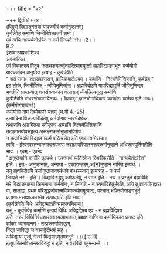 +++
title = "०२"

+++
द्वितीयो मन्त्रः  
(विदुषो विद्याङ्गतया यावज्जीवं कर्मानुष्ठानम्)  
कुर्वन्नेवेह कर्माणि जिजीविषेच्छतगँ समाः।  
एवं त्वयि नान्यथेतोऽस्ति न कर्म लिप्यते नरे।।2।।  
B.2  
ईशावास्यप्रकाशिका  
अवतारिका  
एवं विरक्तस्य विदुषः फलसङगकर्तृत्वादित्यागयुक्तो ब्रह्मविद्याङगभूतः कर्मयोगो  
यावज्जीवम् अनुष्ठेय इत्याह - कुर्वन्नेवेति ।  
" शतं समाः- शतसंवत्सरान्, प्रायिकवादोऽयम् । कर्माणि - नित्यनैमित्तिकानि, कुर्वन्नेव,"  
इह लोके, जिजीविषेत् - जीवितुमिच्छेत् । ब्रह्मविदोऽपि यावद्विद्यापूर्ति जीवितुमिच्छा  
भवतीति प्राप्तत्वात् शतसंख्याकान् वत्सरान् जीवन्नित्यनूद्य कर्माणि  
कुर्वीतैवेति वीधस्संक्रामयितव्यः । 1यावद््ज्ञानयोगाधिकारं कर्मयोगः कर्तव्य इति भावः।  
(कर्मयोगशब्दार्थः)  
कर्मयोगो नाम दैवमेवापरे यज्ञम् (भ.गी.4.-25)  
इत्यादिना विकल्पविहितेषु कर्मयोगावान्तरभेदेष्वेकं  
यथारुचि अङगितया स्वीकृत्य अन्यानि नित्यनैमित्तिकानि  
तदङगतयोपसंहृत्य असङगकर्मानुष्ठानविशेषः।  
न कदाचिदपि विद्याङगकर्म परित्यजेत् इति एवकाराभिप्रायः।  
त्वयि - ईश्वरपरतन्त्रात्मस्वरूपतया तदाज्ञापरिपालनरूपकर्मानुष्ठाने अधिकारपूर्तिमतीति  
भावः । एवम् - एवमेव  
"अनुष्ठेयानि कर्माणि इत्यर्थः। उक्तमर्थं व्यतिरेकेण स्थिरीकरोति - नान्यथेतोऽस्ति"  
इति । इतः- अनुष्ठानात्, अन्यथा - प्रकारान्तरम्,अ(न)नुष्ठानं नास्ति इत्यर्थः ।  
ननु ब्रह्मविदोऽपि कर्मानुष्ठानावश्यंभावे बन्धस्स्यात् इत्यत्राह - न कर्म  
लिप्यते नरे - इति । विद्याविरुद्धेषु कर्मफलेषु, न रमत इति - नरः । प्रस्तुते ब्रह्मविदि  
नरे विद्याङगतया क्रियमाणः कर्मयोगः, न लिप्यते - न स्वर्गादिहेतुर्भवति, अपि तु ज्ञानयोगद्वारा  
वा, साक्षाद्वा, प्रथमं परिशुद्धजीवात्मविषयकयोगमुत्पाद्य, पश्चात् भक्तियोगाङ्गभूतं  
प्रत्यगात्मसाक्षात्कारमेव उत्पादयति इति भावः।  
(कुर्वन्नेवेति विधेः अविद्वन्मात्रविषयकत्वनिरासः)  
यत्तु - कुर्वन्नेवेह कर्माणि इत्ययं विधिः अविद्वद्विषय एव - न ब्रह्मविद्विषय  
इति, तस्य विधिनिषेधशास्त्रवश्यत्वाभावात् ब्रह्मज्ञानाग्निना कर्माधिकारः प्रणष्ट इति  
शांकरं व्याख्यानम् - तत्प्रकरणविरुद्धम्,  
विद्यां चाविद्यां च यस्तद्वेदोभयं सह ।  
अविद्याया मृत्युं तीर्त्वा विद्ययाऽमृतमश्नुते ।।(ई.उ.11)  
इत्युपरितनविध्यन्तरविरुद्धं च इति, न वेदविदो बहुमन्यन्ते ।।